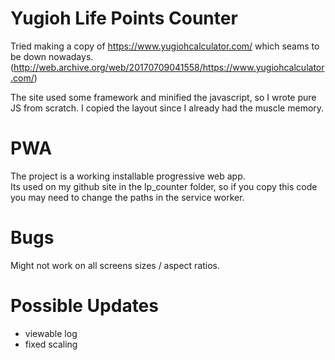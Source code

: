 # Yugioh Life Points Counter

Tried making a copy of https://www.yugiohcalculator.com/ which seams to be down nowadays.
(http://web.archive.org/web/20170709041558/https://www.yugiohcalculator.com/)

The site used some framework and minified the javascript, so I wrote pure JS from scratch.
I copied the layout since I already had the muscle memory.

# PWA

The project is a working installable progressive web app.  
Its used on my github site in the lp_counter folder, so if you copy this code you may need to change the paths in the service worker.

# Bugs

Might not work on all screens sizes / aspect ratios.

# Possible Updates

- viewable log
- fixed scaling
